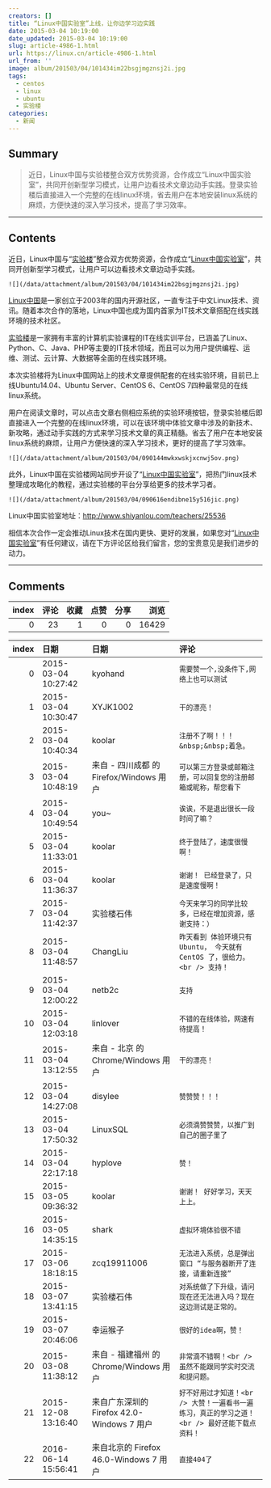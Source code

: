 ```yaml
---
creators: []
title: “Linux中国实验室”上线，让你边学习边实践
date: 2015-03-04 10:19:00
date_updated: 2015-03-04 10:19:00
slug: article-4986-1.html
url: https://linux.cn/article-4986-1.html
url_from: ''
image: album/201503/04/101434im22bsgjmgznsj2i.jpg
tags:
  - centos
  - linux
  - ubuntu
  - 实验楼
categories:
  - 新闻
---
```


## Summary

> 近日，Linux中国与实验楼整合双方优势资源，合作成立“Linux中国实验室”，共同开创新型学习模式，让用户边看技术文章边动手实践。登录实验楼后直接进入一个完整的在线linux环境，省去用户在本地安装linux系统的麻烦，方便快速的深入学习技术，提高了学习效率。

***

<!-- more -->

## Contents

近日，Linux中国与“[实验楼](http://www.shiyanlou.com/)”整合双方优势资源，合作成立“[Linux中国实验室](http://www.shiyanlou.com/teachers/25536)”，共同开创新型学习模式，让用户可以边看技术文章边动手实践。

`![](/data/attachment/album/201503/04/101434im22bsgjmgznsj2i.jpg)`

[Linux中国](https://linux.cn/)是一家创立于2003年的国内开源社区，一直专注于中文Linux技术、资讯。随着本次合作的落地，Linux中国也成为国内首家为IT技术文章搭配在线实践环境的技术社区。

[实验楼](http://www.shiyanlou.com/)是一家拥有丰富的计算机实验课程的IT在线实训平台，已涵盖了Linux、Python、C、Java、PHP等主要的IT技术领域，而且可以为用户提供编程、运维、测试、云计算、大数据等全面的在线实践环境。

本次实验楼将为Linux中国网站上的技术文章提供配套的在线实验环境，目前已上线Ubuntu14.04、Ubuntu Server、CentOS 6、CentOS 7四种最常见的在线linux系统。

用户在阅读文章时，可以点击文章右侧相应系统的实验环境按钮，登录实验楼后即直接进入一个完整的在线linux环境，可以在该环境中体验文章中涉及的新技术、新攻略，通过动手实践的方式来学习技术文章的真正精髓。省去了用户在本地安装linux系统的麻烦，让用户方便快速的深入学习技术，更好的提高了学习效率。

`![](/data/attachment/album/201503/04/090144mwkxwskjxcnwj5ov.png)`

此外，Linux中国在实验楼网站同步开设了“[Linux中国实验室](http://www.shiyanlou.com/teachers/25536)”，把热门linux技术整理成攻略化的教程，通过实验楼的平台分享给更多的技术学习者。

`![](/data/attachment/album/201503/04/090616endibne15y516jic.png)`

Linux中国实验室地址：<http://www.shiyanlou.com/teachers/25536>

相信本次合作一定会推动Linux技术在国内更快、更好的发展，如果您对“[Linux中国实验室](http://www.shiyanlou.com/teachers/25536)”有任何建议，请在下方评论区给我们留言，您的宝贵意见是我们进步的动力。

***

## Comments


|   index |   评论 |   收藏 |   点赞 |   分享 |   浏览 |
|--------:|-------:|-------:|-------:|-------:|-------:|
|       0 |     23 |      1 |      0 |      0 |  16429 |

|   index | 日期                | 日期                                       | 评论                                                                                           |
|--------:|:--------------------|:-------------------------------------------|:-----------------------------------------------------------------------------------------------|
|       0 | 2015-03-04 10:27:42 | kyohand                                    | `需要赞一个,没条件下,网络上也可以测试`                                                         |
|       1 | 2015-03-04 10:30:47 | XYJK1002                                   | `干的漂亮！`                                                                                   |
|       2 | 2015-03-04 10:40:34 | koolar                                     | `注册不了啊！！！&nbsp;&nbsp;着急。`                                                           |
|       3 | 2015-03-04 10:48:19 | 来自 - 四川成都 的 Firefox/Windows 用户    | `可以第三方登录或邮箱注册，可以回复您的注册邮箱或昵称，帮您看下`                               |
|       4 | 2015-03-04 10:49:54 | you~                                       | `诶诶，不是退出很长一段时间了嘛？`                                                             |
|       5 | 2015-03-04 11:33:01 | koolar                                     | `终于登陆了，速度很慢啊！`                                                                     |
|       6 | 2015-03-04 11:36:37 | koolar                                     | `谢谢！ 已经登录了，只是速度慢啊！`                                                            |
|       7 | 2015-03-04 11:42:37 | 实验楼石伟                                 | `今天来学习的同学比较多，已经在增加资源，感谢支持：）`                                         |
|       8 | 2015-03-04 11:48:57 | ChangLiu                                   | `昨天看到 体验环境只有 Ubuntu， 今天就有 CentOS 了，很给力。<br /> 支持！`                     |
|       9 | 2015-03-04 12:00:22 | netb2c                                     | `支持`                                                                                         |
|      10 | 2015-03-04 12:03:18 | linlover                                   | `不错的在线体验，网速有待提高！`                                                               |
|      11 | 2015-03-04 13:12:55 | 来自 - 北京 的 Chrome/Windows 用户         | `干的漂亮！`                                                                                   |
|      12 | 2015-03-04 14:27:08 | disylee                                    | `赞赞赞！！！`                                                                                 |
|      13 | 2015-03-04 17:50:32 | LinuxSQL                                   | `必须滴赞赞赞，以推广到自己的圈子里了`                                                         |
|      14 | 2015-03-04 22:17:18 | hyplove                                    | `赞！`                                                                                         |
|      15 | 2015-03-05 09:36:32 | koolar                                     | `谢谢！ 好好学习，天天上上。`                                                                  |
|      16 | 2015-03-05 14:35:15 | shark                                      | `虚拟环境体验很不错`                                                                           |
|      17 | 2015-03-06 18:18:15 | zcq19911006                                | `无法进入系统，总是弹出窗口 “与服务器断开了连接，请重新连接”`                                  |
|      18 | 2015-03-07 13:41:15 | 实验楼石伟                                 | `对系统做了下升级，请问现在还无法进入吗？现在这边测试是正常的。`                               |
|      19 | 2015-03-07 20:46:06 | 幸运猴子                                   | `很好的idea啊，赞！`                                                                           |
|      20 | 2015-03-08 11:38:12 | 来自 - 福建福州 的 Chrome/Windows 用户     | `非常滴不错啊！<br /> 虽然不能跟同学实时交流和提问题。`                                        |
|      21 | 2015-12-08 13:16:40 | 来自广东深圳的 Firefox 42.0-Windows 7 用户 | `好不好用过才知道！<br /> 大赞！一遍看书一遍练习，真正的学习之道！<br /> 最好还能下载点资料！` |
|      22 | 2016-06-14 15:56:41 | 来自北京的 Firefox 46.0-Windows 7 用户     | `直接404了`                                                                                    |
